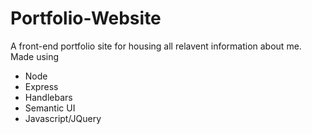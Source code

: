 # Portfolio-Website

A front-end portfolio site for housing all relavent information about me. Made using

- Node
- Express
- Handlebars
- Semantic UI
- Javascript/JQuery 
